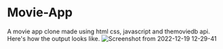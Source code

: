 # Movie-App
A movie app clone made using html css, javascript and themoviedb api.
Here's how the output looks like.
![Screenshot from 2022-12-19 12-29-41](https://user-images.githubusercontent.com/95425382/208400613-36bbbeff-9408-40b0-93a1-70ed67091af9.png)
